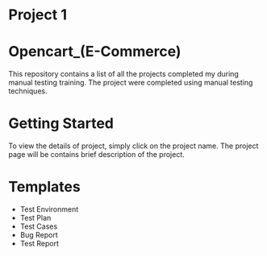 # Project 1
# Opencart_(E-Commerce)
This repository contains a list of all the projects completed my during manual testing training. The project were completed using manual testing techniques.

# Getting Started
To view the details of project, simply click on the project name. The project page will be contains brief description of the project.

# Templates 
* Test Environment
* Test Plan
* Test Cases
* Bug Report
* Test Report

